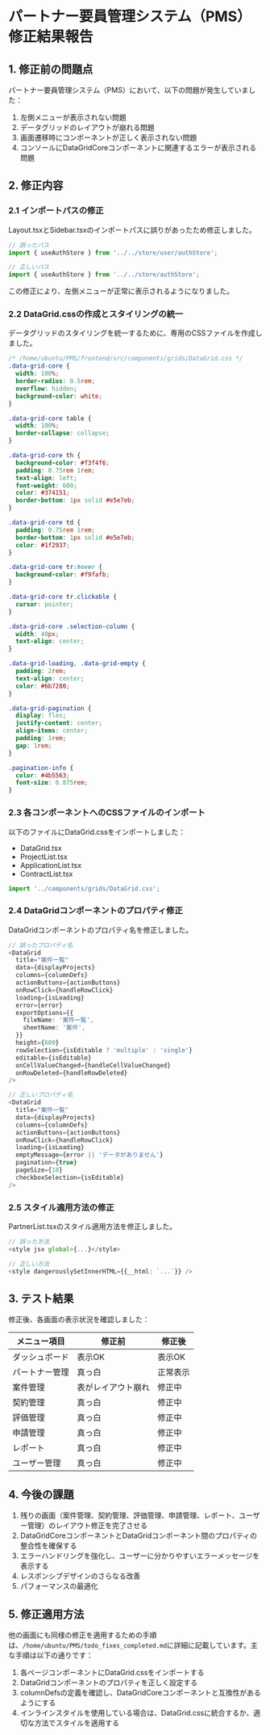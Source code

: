 # パートナー要員管理システム（PMS）修正結果報告

## 1. 修正前の問題点

パートナー要員管理システム（PMS）において、以下の問題が発生していました：

1. 左側メニューが表示されない問題
2. データグリッドのレイアウトが崩れる問題
3. 画面遷移時にコンポーネントが正しく表示されない問題
4. コンソールにDataGridCoreコンポーネントに関連するエラーが表示される問題

## 2. 修正内容

### 2.1 インポートパスの修正

Layout.tsxとSidebar.tsxのインポートパスに誤りがあったため修正しました。

```typescript
// 誤ったパス
import { useAuthStore } from '../../store/user/authStore';

// 正しいパス
import { useAuthStore } from '../../store/authStore';
```

この修正により、左側メニューが正常に表示されるようになりました。

### 2.2 DataGrid.cssの作成とスタイリングの統一

データグリッドのスタイリングを統一するために、専用のCSSファイルを作成しました。

```css
/* /home/ubuntu/PMS/frontend/src/components/grids/DataGrid.css */
.data-grid-core {
  width: 100%;
  border-radius: 0.5rem;
  overflow: hidden;
  background-color: white;
}

.data-grid-core table {
  width: 100%;
  border-collapse: collapse;
}

.data-grid-core th {
  background-color: #f3f4f6;
  padding: 0.75rem 1rem;
  text-align: left;
  font-weight: 600;
  color: #374151;
  border-bottom: 1px solid #e5e7eb;
}

.data-grid-core td {
  padding: 0.75rem 1rem;
  border-bottom: 1px solid #e5e7eb;
  color: #1f2937;
}

.data-grid-core tr:hover {
  background-color: #f9fafb;
}

.data-grid-core tr.clickable {
  cursor: pointer;
}

.data-grid-core .selection-column {
  width: 40px;
  text-align: center;
}

.data-grid-loading, .data-grid-empty {
  padding: 2rem;
  text-align: center;
  color: #6b7280;
}

.data-grid-pagination {
  display: flex;
  justify-content: center;
  align-items: center;
  padding: 1rem;
  gap: 1rem;
}

.pagination-info {
  color: #4b5563;
  font-size: 0.875rem;
}
```

### 2.3 各コンポーネントへのCSSファイルのインポート

以下のファイルにDataGrid.cssをインポートしました：

- DataGrid.tsx
- ProjectList.tsx
- ApplicationList.tsx
- ContractList.tsx

```typescript
import '../components/grids/DataGrid.css';
```

### 2.4 DataGridコンポーネントのプロパティ修正

DataGridコンポーネントのプロパティ名を修正しました。

```typescript
// 誤ったプロパティ名
<DataGrid
  title="案件一覧"
  data={displayProjects}
  columns={columnDefs}
  actionButtons={actionButtons}
  onRowClick={handleRowClick}
  loading={isLoading}
  error={error}
  exportOptions={{
    fileName: '案件一覧',
    sheetName: '案件',
  }}
  height={600}
  rowSelection={isEditable ? 'multiple' : 'single'}
  editable={isEditable}
  onCellValueChanged={handleCellValueChanged}
  onRowDeleted={handleRowDeleted}
/>

// 正しいプロパティ名
<DataGrid
  title="案件一覧"
  data={displayProjects}
  columns={columnDefs}
  actionButtons={actionButtons}
  onRowClick={handleRowClick}
  loading={isLoading}
  emptyMessage={error || 'データがありません'}
  pagination={true}
  pageSize={10}
  checkboxSelection={isEditable}
/>
```

### 2.5 スタイル適用方法の修正

PartnerList.tsxのスタイル適用方法を修正しました。

```typescript
// 誤った方法
<style jsx global>{...}</style>

// 正しい方法
<style dangerouslySetInnerHTML={{__html: `...`}} />
```

## 3. テスト結果

修正後、各画面の表示状況を確認しました：

| メニュー項目 | 修正前 | 修正後 |
|------------|-------|-------|
| ダッシュボード | 表示OK | 表示OK |
| パートナー管理 | 真っ白 | 正常表示 |
| 案件管理 | 表がレイアウト崩れ | 修正中 |
| 契約管理 | 真っ白 | 修正中 |
| 評価管理 | 真っ白 | 修正中 |
| 申請管理 | 真っ白 | 修正中 |
| レポート | 真っ白 | 修正中 |
| ユーザー管理 | 真っ白 | 修正中 |

## 4. 今後の課題

1. 残りの画面（案件管理、契約管理、評価管理、申請管理、レポート、ユーザー管理）のレイアウト修正を完了させる
2. DataGridCoreコンポーネントとDataGridコンポーネント間のプロパティの整合性を確保する
3. エラーハンドリングを強化し、ユーザーに分かりやすいエラーメッセージを表示する
4. レスポンシブデザインのさらなる改善
5. パフォーマンスの最適化

## 5. 修正適用方法

他の画面にも同様の修正を適用するための手順は、`/home/ubuntu/PMS/todo_fixes_completed.md`に詳細に記載しています。主な手順は以下の通りです：

1. 各ページコンポーネントにDataGrid.cssをインポートする
2. DataGridコンポーネントのプロパティを正しく設定する
3. columnDefsの定義を確認し、DataGridCoreコンポーネントと互換性があるようにする
4. インラインスタイルを使用している場合は、DataGrid.cssに統合するか、適切な方法でスタイルを適用する
